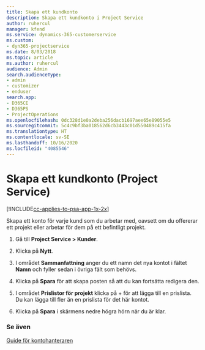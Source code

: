 ```yaml
---
title: Skapa ett kundkonto
description: Skapa ett kundkonto i Project Service
author: ruhercul
manager: kfend
ms.service: dynamics-365-customerservice
ms.custom:
- dyn365-projectservice
ms.date: 8/03/2018
ms.topic: article
ms.author: ruhercul
audience: Admin
search.audienceType:
- admin
- customizer
- enduser
search.app:
- D365CE
- D365PS
- ProjectOperations
ms.openlocfilehash: 0dc328d1e0a2deba256dacb1697aee65e89055e5
ms.sourcegitcommit: 5c4c9bf3ba018562d6cb3443c01d550489c415fa
ms.translationtype: HT
ms.contentlocale: sv-SE
ms.lasthandoff: 10/16/2020
ms.locfileid: "4085546"
---
```

# <a name="create-a-customer-account-project-service"></a>Skapa ett kundkonto (Project Service)

[!INCLUDE[cc-applies-to-psa-app-1x-2x](../includes/cc-applies-to-psa-app-1x-2x.md)]

Skapa ett konto för varje kund som du arbetar med, oavsett om du offererar ett projekt eller arbetar för dem på ett befintligt projekt.  
  
1.  Gå till **Project Service > Kunder**.  
  
2.  Klicka på **Nytt**.  
  
3.  I området **Sammanfattning** anger du ett namn det nya kontot i fältet **Namn** och fyller sedan i övriga fält som behövs.  
  
4.  Klicka på **Spara** för att skapa posten så att du kan fortsätta redigera den.  
  
5.  I området **Prislistor för projekt** klicka på + för att lägga till en prislista. Du kan lägga till fler än en prislista för det här kontot.  
  
6.  Klicka på **Spara** i skärmens nedre högra hörn när du är klar.  
  
### <a name="see-also"></a>Se även  
 [Guide för kontohanteraren](../psa/account-manager-guide.md)
